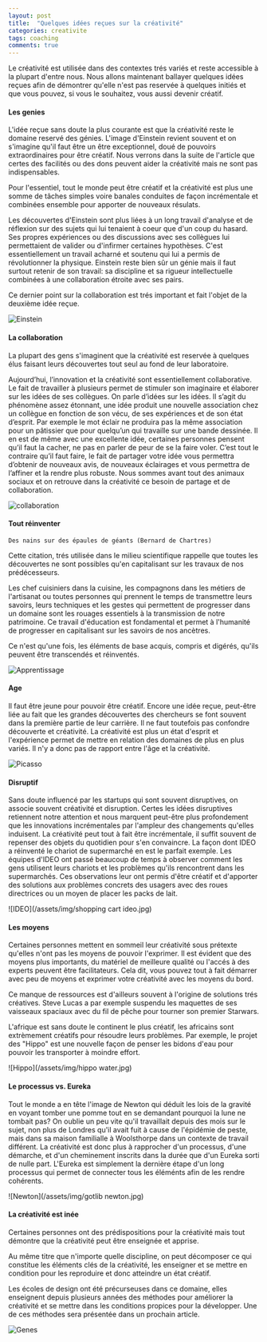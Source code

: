 ```yaml
---
layout: post
title:  "Quelques idées reçues sur la créativité"
categories: creativite
tags: coaching
comments: true
---
```


Le créativité est utilisée dans des contextes trés variés et reste accessible à la plupart d'entre nous. Nous allons maintenant ballayer quelques idées reçues afin de démontrer qu'elle n'est pas reservée à quelques initiés et que vous pouvez, si vous le souhaitez, vous aussi devenir créatif.

#### Les genies
L'idée reçue sans doute la plus courante est que la créativité reste le domaine reservé des génies. L'image d'Einstein revient souvent et on s'imagine qu'il faut être un être exceptionnel, doué de pouvoirs extraordinaires pour être créatif.
Nous verrons dans la suite de l'article que certes des facilités ou des dons peuvent aider la créativité mais ne sont pas indispensables.

Pour l'essentiel, tout le monde peut être créatif et la créativité est plus une somme de tâches simples voire banales conduites de façon incrémentale et combinées ensemble pour apporter de nouveaux résulats.

Les découvertes d'Einstein sont plus liées à un long travail d'analyse et de réflexion sur des sujets qui lui tenaient à coeur que d'un coup du hasard. Ses propres expériences ou des discussions avec ses collègues lui permettaient de valider ou d'infirmer certaines hypothèses. C'est essentiellement un travail acharné et soutenu qui lui a permis de révolutionner la physique.
Einstein reste bien sûr un génie mais il faut surtout retenir de son travail: sa discipline et sa rigueur intellectuelle combinées à une collaboration étroite avec ses pairs.

Ce dernier point sur la collaboration est trés important et fait l'objet de la deuxième idée reçue.

![Einstein](/assets/img/einstein.jpg)

#### La collaboration

La plupart des gens s'imaginent que la créativité est reservée à quelques élus faisant leurs découvertes tout seul au fond de leur laboratoire.

Aujourd’hui, l’innovation et la créativité sont essentiellement collaborative. Le fait de travailler à plusieurs permet de stimuler son imaginaire et élaborer sur les idées de ses collègues.
On parle d’idées sur les idées. Il s’agit du phénomène assez étonnant, une idée produit une nouvelle association chez un collègue en fonction de son vécu, de ses expériences et de son état d’esprit. Par exemple le mot éclair ne produira pas la même association pour un pâtissier que pour quelqu’un qui travaille sur une bande dessinée.
Il en est de même avec une excellente idée, certaines personnes pensent qu’il faut la cacher, ne pas en parler de peur de se la faire voler. C’est tout le contraire qu’il faut faire, le fait de partager votre idée vous permettra d’obtenir de nouveaux avis, de nouveaux éclairages et vous permettra de l’affiner et la rendre plus robuste.
Nous sommes avant tout des animaux sociaux et on retrouve dans la créativité ce besoin de partage et de collaboration.

![collaboration](/assets/img/open-collaboration-space.jpg)


#### Tout réinventer

```
Des nains sur des épaules de géants (Bernard de Chartres)
```

Cette citation, trés utilisée dans le milieu scientifique rappelle que toutes les découvertes ne sont possibles qu'en capitalisant sur les travaux de nos prédécesseurs.

Les chef cuisiniers dans la cuisine, les compagnons dans les métiers de l'artisanat ou toutes personnes qui prennent le temps de transmettre leurs savoirs, leurs techniques et les gestes qui permettent de progresser dans un domaine sont les rouages essentiels à la transmission de notre patrimoine. Ce travail d'éducation est fondamental et permet à l'humanité de progresser en capitalisant sur les savoirs de nos ancètres.

Ce n'est qu'une fois, les éléments de base acquis, compris et digérés, qu'ils peuvent être transcendés et réinventés.

![Apprentissage](/assets/img/sculture.png)

#### Age
Il faut être jeune pour pouvoir être créatif. Encore une idée reçue, peut-être liée au fait que les grandes découvertes des chercheurs se font souvent dans la première partie de leur carrière.
Il ne faut toutefois pas confondre découverte et créativité. La créativité est plus un état d'esprit et l'expérience permet de mettre en relation des domaines de plus en plus variés. Il n'y a donc pas de rapport entre l'âge et la créativité.

![Picasso](/assets/img/picasso.jpg)

#### Disruptif
Sans doute influencé par les startups qui sont souvent disruptives, on associe souvent créativité et disruption. Certes les idées disruptives retiennent notre attention et nous marquent peut-être plus profondement que les innovations incrémentales par l'ampleur des changements qu'elles induisent.
La créativité peut tout à fait être incrémentale, il suffit souvent de repenser des objets du quotidien pour s'en convaincre.
La façon dont IDEO a réinventé le chariot de supermarché en est le parfait exemple. Les équipes d'IDEO ont passé beaucoup de temps à observer comment les gens utilisent leurs chariots et les problèmes qu'ils rencontrent dans les supermarchés. Ces observations leur ont permis d'être créatif et d'apporter des solutions aux problèmes concrets des usagers avec des roues directrices ou un moyen de placer les packs de lait.

![IDEO](/assets/img/shopping cart ideo.jpg)

#### Les moyens
Certaines personnes mettent en sommeil leur créativité sous prétexte qu'elles n'ont pas les moyens de pouvoir l'exprimer.
Il est évident que des moyens plus importants, du matériel de meilleure qualité ou l'accés à des experts peuvent être facilitateurs. Cela dit, vous pouvez tout à fait démarrer avec peu de moyens et exprimer votre créativité avec les moyens du bord.

Ce manque de ressources est d'ailleurs souvent à l'origine de solutions trés créatives.
Steve Lucas a par exemple suspendu les maquettes de ses vaisseaux spaciaux avec du fil de pêche pour tourner son premier Starwars.

L'afrique est sans doute le continent le plus créatif, les africains sont extrèmement créatifs pour résoudre leurs problèmes. Par exemple, le projet des "Hippo" est une nouvelle façon de penser les bidons d'eau pour pouvoir les transporter à moindre effort.

![Hippo](/assets/img/hippo water.jpg)


#### Le processus vs. Eureka
Tout le monde a en tête l'image de Newton qui déduit les lois de la gravité en voyant tomber une pomme tout en se demandant pourquoi la lune ne tombait pas?
On oublie un peu vite qu'il travaillait depuis des mois sur le sujet, non plus de Londres qu'il avait fuit à cause de l'épidémie de peste, mais dans sa maison familialle à Woolsthorpe dans un contexte de travail différent. La créativité est donc plus à rapprocher d'un processus, d'une démarche, et d'un cheminement inscrits dans la durée que d'un Eureka sorti de nulle part.
L'Eureka est simplement la dernière étape d'un long processus qui permet de connecter tous les éléménts afin de les rendre cohérents.

![Newton](/assets/img/gotlib newton.jpg)

#### La créativité est inée
Certaines personnes ont des prédispositions pour la créativité mais tout démontre que la créativité peut être enseignée et apprise.

Au même titre que n'importe quelle discipline, on peut décomposer ce qui constitue les éléments clés de la créativité, les enseigner et se mettre en condition pour les reproduire et donc atteindre un état créatif.

Les écoles de design ont été précurseuses dans ce domaine, elles enseignent depuis plusieurs années des méthodes pour améliorer la créativité et se mettre dans les conditions propices pour la développer. Une de ces méthodes sera présentée dans un prochain article.

![Genes](/assets/img/genes.jpg)
